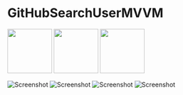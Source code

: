 # GitHubSearchUserMVVM

<img src="https://github.com/ValeraVor/GitHubSearchUserMVVM/blob/master/Screenshot_20210720-033630_GitHub%20Manger.jpg" width="100" height="100"/>
<img src="https://github.com/ValeraVor/GitHubSearchUserMVVM/blob/master/Screenshot_20210720-033630_GitHub%20Manger.jpg" width="100" height="100"/>
<img src="https://github.com/ValeraVor/GitHubSearchUserMVVM/blob/master/Screenshot_20210720-033630_GitHub%20Manger.jpg" width="100" height="100"/>

![Screenshot](https://github.com/ValeraVor/GitHubSearchUserMVVM/blob/master/Screenshot_20210720-033630_GitHub%20Manger.jpg)
![Screenshot](https://github.com/ValeraVor/GitHubSearchUserMVVM/blob/master/Screenshot_20210720-033645_GitHub%20Manger.jpg)
![Screenshot](https://github.com/ValeraVor/GitHubSearchUserMVVM/blob/master/Screenshot_20210720-033707_GitHub%20Manger.jpg)
![Screenshot](https://github.com/ValeraVor/GitHubSearchUserMVVM/blob/master/Screenshot_20210720-033714_GitHub%20Manger.jpg)
